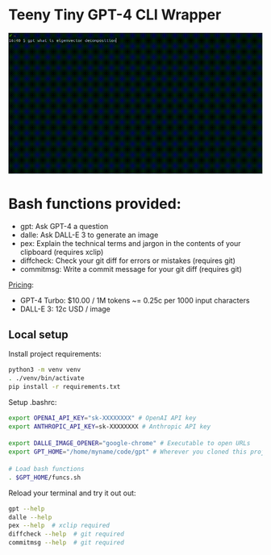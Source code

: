 # Teeny Tiny GPT-4 CLI Wrapper

![](./gpt.gif)

# Bash functions provided:

- gpt: Ask GPT-4 a question
- dalle: Ask DALL-E 3 to generate an image
- pex: Explain the technical terms and jargon in the contents of your clipboard (requires xclip)
- diffcheck: Check your git diff for errors or mistakes (requires git)
- commitmsg: Write a commit message for your git diff (requires git)

[Pricing](https://openai.com/pricing):

- GPT-4 Turbo: $10.00 / 1M tokens ~= 0.25c per 1000 input characters
- DALL-E 3: 12c USD / image

## Local setup

Install project requirements:

```bash
python3 -m venv venv
. ./venv/bin/activate
pip install -r requirements.txt
```

Setup .bashrc:

```bash
export OPENAI_API_KEY="sk-XXXXXXXX" # OpenAI API key
export ANTHROPIC_API_KEY=sk-XXXXXXXX # Anthropic API key

export DALLE_IMAGE_OPENER="google-chrome" # Executable to open URLs
export GPT_HOME="/home/myname/code/gpt" # Wherever you cloned this project

# Load bash functions
. $GPT_HOME/funcs.sh
```

Reload your terminal and try it out out:

```bash
gpt --help
dalle --help
pex --help  # xclip required
diffcheck --help  # git required
commitmsg --help  # git required
```
